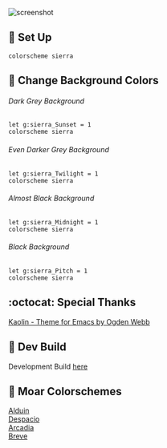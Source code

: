 ![screenshot](https://user-images.githubusercontent.com/11221489/46834225-acd49400-cd5f-11e8-925f-9fa5629e1d5a.png)

:space_invader: Set Up
------

```VimL
colorscheme sierra
```

:milky_way: Change Background Colors
------

###### Dark Grey Background
```VimL
let g:sierra_Sunset = 1
colorscheme sierra 
```

###### Even Darker Grey Background
```VimL
let g:sierra_Twilight = 1
colorscheme sierra 
```

###### Almost Black Background
```VimL
let g:sierra_Midnight = 1
colorscheme sierra 
```

###### Black Background
```VimL
let g:sierra_Pitch = 1
colorscheme sierra 
```

:octocat: Special Thanks
-----------------
[Kaolin - Theme for Emacs by Ogden Webb](https://github.com/ogdenwebb/kaolin-theme)<br>

:crescent_moon: Dev Build
----------------------------
Development Build [here](https://github.com/AlessandroYorba/Sierra/tree/nightly)

:octopus: Moar Colorschemes
-------
[Alduin](https://github.com/AlessandroYorba/Alduin)<br>
[Despacio](https://github.com/AlessandroYorba/Despacio)<br>
[Arcadia](https://github.com/AlessandroYorba/Arcadia)<br>
[Breve](https://github.com/AlessandroYorba/Breve)<br>
